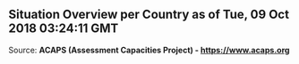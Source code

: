 ## Situation Overview per Country as of Tue, 09 Oct 2018 03:24:11 GMT

Source: **ACAPS (Assessment Capacities Project) - https://www.acaps.org**